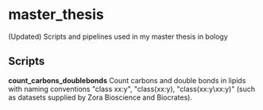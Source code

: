 # master_thesis
(Updated) Scripts and pipelines used in my master thesis in bology

## Scripts
**count_carbons_doublebonds** Count carbons and double bonds in lipids with naming conventions "class xx:y", "class(xx:y), "class(xx:y\xx:y)" (such as datasets supplied by Zora Bioscience and Biocrates). 
